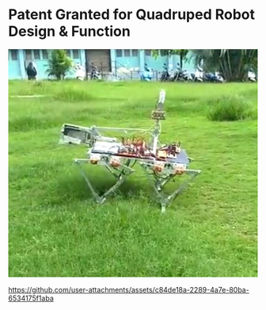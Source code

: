 # Patent Granted for Quadruped Robot Design & Function

[![Watch the video](https://raw.githubusercontent.com/prathmeshlonkar10/Patent_Quadruped_Robot/main/GMC_1.jpg)](https://raw.githubusercontent.com/prathmeshlonkar10/Patent_Quadruped_Robot/main/GMC_2.mp4)

https://github.com/user-attachments/assets/c84de18a-2289-4a7e-80ba-6534175f1aba

